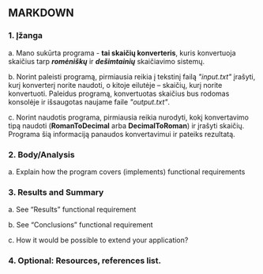 ## MARKDOWN

### 1. Įžanga
 
a. Mano sukūrta programa  - **tai skaičių konverteris**, kuris konvertuoja skaičius tarp ***romėniškų*** ir ***dešimtainių*** skaičiavimo sistemų.

b. Norint paleisti programą, pirmiausia reikia į tekstinį failą *"input.txt"* įrašyti, kurį konverterį norite naudoti, o kitoje eilutėje – skaičių, kurį norite konvertuoti. Paleidus programą, konvertuotas skaičius bus rodomas konsolėje ir išsaugotas naujame faile *"output.txt"*.

c. Norint naudotis programa, pirmiausia reikia nurodyti, kokį konvertavimo tipą naudoti (**RomanToDecimal** arba **DecimalToRoman**) ir įrašyti skaičių. Programa šią informaciją panaudos konvertavimui ir pateiks rezultatą.

### 2. Body/Analysis

a. Explain how the program covers
(implements) functional requirements

### 3. Results and Summary

a. See “Results” functional requirement

b. See “Conclusions” functional
requirement

c. How it would be possible to extend
your application?

### 4. Optional: Resources, references list.

